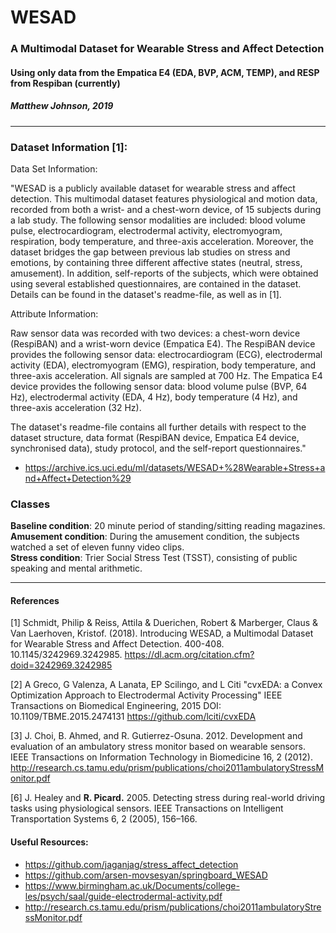 # WESAD
###  A Multimodal Dataset for Wearable Stress and Affect Detection
#### Using only data from the Empatica E4 (EDA, BVP, ACM, TEMP), and RESP from Respiban (currently)

##### Matthew Johnson, 2019

----------

### Dataset Information [1]:
Data Set Information:

"WESAD is a publicly available dataset for wearable stress and affect detection. This multimodal dataset features physiological and motion data, recorded from both a wrist- and a chest-worn device, of 15 subjects during a lab study. The following sensor modalities are included: blood volume pulse, electrocardiogram, electrodermal activity, electromyogram, respiration, body temperature, and three-axis acceleration. Moreover, the dataset bridges the gap between previous lab studies on stress and emotions, by containing three different affective states (neutral, stress, amusement). In addition, self-reports of the subjects, which were obtained using several established questionnaires, are contained in the dataset. Details can be found in the dataset's readme-file, as well as in [1].


Attribute Information:

Raw sensor data was recorded with two devices: a chest-worn device (RespiBAN) and a wrist-worn device (Empatica E4). 
The RespiBAN device provides the following sensor data: electrocardiogram (ECG), electrodermal activity (EDA), electromyogram (EMG), respiration, body temperature, and three-axis acceleration. All signals are sampled at 700 Hz. 
The Empatica E4 device provides the following sensor data: blood volume pulse (BVP, 64 Hz), electrodermal activity (EDA, 4 Hz), body temperature (4 Hz), and three-axis acceleration (32 Hz). 

The dataset's readme-file contains all further details with respect to the dataset structure, data format (RespiBAN device, Empatica E4 device, synchronised data), study protocol, and the self-report questionnaires."


- https://archive.ics.uci.edu/ml/datasets/WESAD+%28Wearable+Stress+and+Affect+Detection%29



### Classes

**Baseline condition**: 20 minute period of standing/sitting reading magazines.<br>
**Amusement condition**: During the amusement condition, the
subjects watched a set of eleven funny video clips.<br>
**Stress condition**: Trier Social Stress Test (TSST), consisting of public speaking and mental arithmetic.




------------
   
#### References

[1] Schmidt, Philip & Reiss, Attila & Duerichen, Robert & Marberger, Claus & Van Laerhoven, Kristof. (2018). Introducing WESAD, a Multimodal Dataset for Wearable Stress and Affect Detection. 400-408. 10.1145/3242969.3242985.  https://dl.acm.org/citation.cfm?doid=3242969.3242985

[2] A Greco, G Valenza, A Lanata, EP Scilingo, and L Citi
"cvxEDA: a Convex Optimization Approach to Electrodermal Activity Processing"
IEEE Transactions on Biomedical Engineering, 2015
DOI: 10.1109/TBME.2015.2474131
https://github.com/lciti/cvxEDA

[3] J. Choi, B. Ahmed, and R. Gutierrez-Osuna. 2012. Development and evaluation
of an ambulatory stress monitor based on wearable sensors. IEEE Transactions
on Information Technology in Biomedicine 16, 2 (2012).  
    http://research.cs.tamu.edu/prism/publications/choi2011ambulatoryStressMonitor.pdf
    
[6] J. Healey and **R. Picard.** 2005. Detecting stress during real-world driving tasks
using physiological sensors. IEEE Transactions on Intelligent Transportation
Systems 6, 2 (2005), 156–166.  


#### Useful Resources:
- https://github.com/jaganjag/stress_affect_detection
- https://github.com/arsen-movsesyan/springboard_WESAD
- https://www.birmingham.ac.uk/Documents/college-les/psych/saal/guide-electrodermal-activity.pdf
- http://research.cs.tamu.edu/prism/publications/choi2011ambulatoryStressMonitor.pdf
